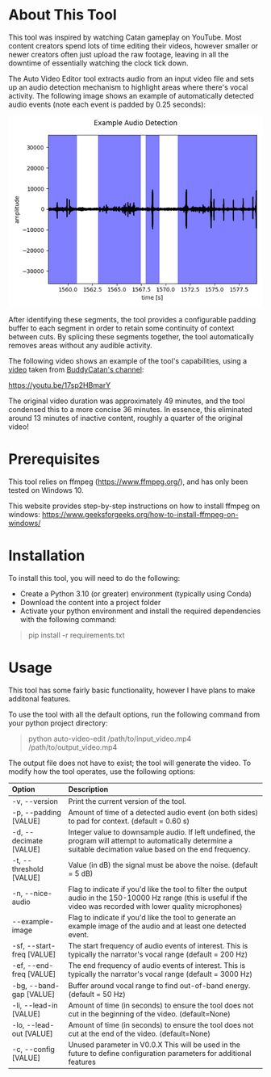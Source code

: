 # About This Tool

This tool was inspired by watching Catan gameplay on YouTube. Most content creators spend lots of time editing their videos,
however smaller or newer creators often just upload the raw footage, leaving in all the downtime of essentially 
watching the clock tick down.

The Auto Video Editor tool extracts audio from an input video file and sets up an audio detection mechanism to highlight
areas where there's vocal activity. The following image shows an example of automatically detected audio events 
(note each event is padded by 0.25 seconds):

![The areas highlighted in pink are automatically detected audio events. The areas not highlighted will be removed](https://github.com/mysterylektro/AutoVideoEditor/blob/master/resources/example_audio_detection.png?raw=true)

After identifying these segments, the tool provides a configurable padding buffer to
each segment in order to retain some continuity of context between cuts. By splicing these segments together, 
the tool automatically removes areas without any audible activity.

The following video shows an example of the tool's capabilities, using a [video](https://www.youtube.com/watch?v=DpuKO_rsptI
) taken from [BuddyCatan's channel](https://www.youtube.com/@buddycatan):

https://youtu.be/17sp2HBmarY

The original video duration was approximately 49 minutes, and the tool condensed this to a more concise 36 minutes. 
In essence, this eliminated around 13 minutes of inactive content, roughly a quarter of the original video! 


# Prerequisites

This tool relies on ffmpeg (https://www.ffmpeg.org/), and has only been tested on Windows 10.

This website provides step-by-step instructions on how to install ffmpeg on windows: https://www.geeksforgeeks.org/how-to-install-ffmpeg-on-windows/

# Installation

To install this tool, you will need to do the following:

- Create a Python 3.10 (or greater) environment (typically using Conda)
- Download the content into a project folder
- Activate your python environment and install the required dependencies with the following command:
> pip install -r requirements.txt

# Usage

This tool has some fairly basic functionality, however I have plans to make additonal features.

To use the tool with all the default options, run the following command from your python project directory:

> python auto-video-edit /path/to/input_video.mp4 /path/to/output_video.mp4
 
The output file does not have to exist; the tool will generate the video. To modify how the tool operates, 
use the following options:

| Option                    | Description                                                                                                                                                            |
|:--------------------------|:-----------------------------------------------------------------------------------------------------------------------------------------------------------------------|
| -v, --version             | Print the current version of the tool.                                                                                                                                 |
| -p, --padding [VALUE]     | Amount of time of a detected audio event (on both sides) to pad for context. (default = 0.60 s)                                                                        |
| -d, --decimate [VALUE]    | Integer value to downsample audio. If left undefined, the program will attempt to automatically determine a suitable decimation value based on the end frequency.      |
| -t, --threshold [VALUE]   | Value (in dB) the signal must be above the noise. (default = 5 dB)                                                                                                     |
| -n, --nice-audio          | Flag to indicate if you'd like the tool to filter the output audio in the 150-10000 Hz range (this is useful if the video was recorded with lower quality microphones) |
| --example-image           | Flag to indicate if you'd like the tool to generate an example image of the audio and at least one detected event.                                                     |
| -sf, --start-freq [VALUE] | The start frequency of audio events of interest. This is typically the narrator's vocal range (default = 200 Hz)                                                       |
| -ef, --end-freq [VALUE]   | The end frequency of audio events of interest. This is typically the narrator's vocal range (default = 3000 Hz)                                                        |
| -bg, --band-gap [VALUE]   | Buffer around vocal range to find out-of-band energy. (default  = 50 Hz)                                                                                               |
| -li, --lead-in [VALUE]    | Amount of time (in seconds) to ensure the tool does not cut in the beginning of the video. (default=None)                                                              |
| -lo, --lead-out [VALUE]   | Amount of time (in seconds) to ensure the tool does not cut at the end of the video. (default=None)                                                                    |
| -c, --config [VALUE]      | Unused parameter in V0.0.X This will be used in the future to define configuration parameters for additional features                                                  |
